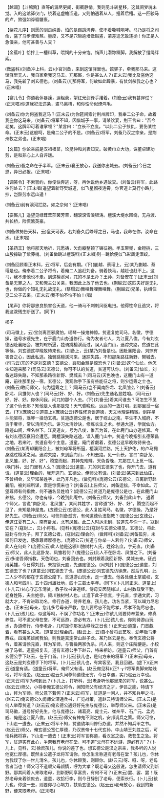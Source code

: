 <!-- { "loadSidebar": true } -->
【越调】【斗鹌鹑】直等的漏尽更阑，街衢静悄。我则见斗转星移，这其间梦魂未觉。入的这馆驿仪门，绕着这虚檐涩道，又则怕遇着从人，撞着后槽。这一匹骏马的卢，煞强如骅骝騕褭。

【紫花儿序】则愿的驯良纯善，怕的是踢跳湾奔，使不着嘶喊咆哮。马乃是将之司命，盗了马步骤难熬。量度，又不是穴隙逾墙做贼盗，蒙差遣怎敢违拗！你正是人急偎亲，他可甚善与人交？

【金蕉叶】恰拌上一槽料草，喂饲的十分来饱。悄声儿潜踪蹑脚，我解放了缰绳绊索。

(做盗科)(刘备冲上科，云)小官刘备，来到这馆驿里也。馆驿子，牵我那马来。这馆驿里无人，我自家牵我这马去。兀那厮，你是甚么人？(正末云)我比及盗他这马，我先斩了刘玄德也。(刘备云)兀那将军，何故如此躁暴，有仗剑杀我之心也？(正末唱)

【寨儿令】你道我休暴躁，逞粗豪，掣红光剑锋手掿着。(刘备云)我有甚罪过？(正末唱)你道我犯法违条，盗马离槽，和你性命似燎鸿毛。

(刘备云)你为何盗我这马？(正末云)为你筵间索讨荆州牌印，我奉二公子命，故着我盗你这马来。(刘备云)将军不知，因借城子一事，请某饮宴，荆王言曰："吾今老矣，这牌印可着谁掌领？"某言曰："立长不立庶。"以此二公子挟仇，要伤某性命。(正末云)这般呵，是俺二公子的不是。(刘备云)将军，刘备乃汉之宗亲，是荆州牧之弟也。(正末唱)

【幺篇】你论亲戚是汉祖根苗，论昆仲和刘表知交。破黄巾立大功，诛董卓建功劳，是和非心上人自评跋。

(刘备云)吾之命在于半军。(正末云)襄王放心，我送你出城去。(刘备云)今日之恩，异日必报。(正末唱)

【调笑令】不索窨约，你便快奔逃，呀，再休说他乡遇故交。(刘备云)将军，此路往何处去？(正末唱)遥望着新野樊城道，似飞星彻夜连霄。你官道上莫行小路儿抄，岂辞劳水远山遥！

(刘备云)前有溪河拦路，如之奈何？(正末唱)

【耍厮儿】遥望见绿茸茸莎茵芳草，翻滚滚雪浪银涛。檀溪大堤水围绕，无舟渡、共长桥，险慌煞英豪。

(刘备做祷告天科，云)皇天可表，若刘备久后峥嵘之日，马也，我命在你，汝命在水。(正末唱)

【圣药王】他将那天地祈，咒愿祷，欠彪躯整顿了锦征袍。半玉带兜，金镫挑，三山股摔破了紫藤梢。(刘备做跳过檀溪科)(正末唱)则一跳恰便似飞彩凤走潜蛟。

(刘备回顾看正末科，云)将军，后会有期。(下)(蒯越、蔡瑁上，云)某乃蒯越、蔡瑁是也。俺奉着二公子将令，着俺二人追赶刘备。骑着快马，越赶也赶不上。这马，我不走他也不走。到这檀溪河，兀的不是王孙？王孙，刘备安在？(正末云)刘备是无罪之人，又和俺主公关亲，我因此上放了他去也。(蒯越云)这匹夫好是无礼也，你做的个知礼无礼故无礼。(蔡瑁云)舞哩舞哩舞哩舞。(蒯越云)兄弟，执缚住见二公子去来。(正末云)我不怕不怕不怕！(唱)

【尾声】你将那忠良损害合天道，他一骑马不剌剌风驱电扫。他得性命且逃灾，将我这泼残生断送了。(同下)

楔子

(司马徽上，云)宝剑离匣邪魔怕，瑶琴一操鬼神惊。贫道复姓司马，名徽，字德操，道号水镜先生，在于鹿门山办道修行。俺为友者七人，为江夏八俊。今有刘玄德因赴襄阳会，被刘琮所逼，独骑跳檀溪而过，误入鹿门山，迷踪失路，贫道在此等候。刘玄德这早晚敢待来也。(刘备上，云)某乃刘备是也。因赴襄阳会，刘琮有害吾之心，因此私逃。独骑跳檀溪河来，迷踪失路，不知那条路往新野、樊城去。(司马云)兀的不是刘玄德？玄德公，襄阳会煞是惊恐也？(刘备云)这个仙长，他怎生知道来那？(司马云)玄德公，你可不认的贫道，贫道可认你。(刘备云)仙长，刘备迷踪失路，不知那条路往新野、樊城去？(司马云)天色晚也，这鹿门山有一道庵，前往那里投一宿。玄德公，我观你手下虽有些能征之将，则少运筹之士也。(刘备云)敢问师父，何为运筹之士？(司马云)岂不闻南卧龙、北凤雏么？(刘备云)卧龙、凤雏何人也？(司马云)好、好、好。(刘备云)先生通名显姓咱。(司马云)好、好、好。你休问我，问兀的那个人去。(下)(刘备云)着某问谁去？可怎生不见了这个仙长那？知他是人也那是鬼！天气昏晚也，远远的一盏灯明，到那里觅一宿去。(下)(庞德公引道童上)(庞德公云)养性修真谈道德，天文地理讲精微。剑挥星斗能驱将，瑶琴一操动玄机。贫道庞德公是也，居于岘山之南。平生不入城府，不贪于奢华，常以清闲为乐。讲习太清妙诀，修炼长生之术。参通大道，学就仙方。隐迹山间，埋名林下。江夏道友，号为八俊，惟吾为首，在此鹿门山办道修真。今有刘玄德因襄阳会遭厄，跳檀溪失路迷途，误入鹿门山中。贫道今晚指引玄德荣昌之地，若来时，贫道自有个主意。道童，庵门首觑着，玄德公这早晚敢待来也。(刘备云)某离却襄阳会上，被刘琮军将所逼，檀溪河拦路，托上天护佑，的卢马拥身跳过檀溪之河。迷踪失路，来到鹿门山，不知去路。见一仙长，言曰"南卧龙、北凤雏，好、好、好"，腾空而起，其神鬼难辨。天色昏晚，兀那庄儿上觅一宿。(唤门科，云)门里有人么？(庞德公云)道童，兀的刘玄德来了也，你开门去，道有请。(道童云)理会的，我开这门。玄德公，俺师父有请。(刘备云)某来到此仙庄，不曾相会，又早知某姓字，此乃非凡也。(做见科)(庞德公云)玄德公，自离新野赴襄阳，被刘琮所谋，索是惊慌来也？(刘备云)上告师父，刘备运拙，不幸如此。万望尊师有何指教，何不通名显姓咱？(庞德公云)贫道乃是庞德公是也，在此鹿门山养拙。玄德公，你也有缘，今晚到此庵中。(刘备云)师父，刘备到此山中，
遇着个师父，言说"南卧龙、北凤雏"，某问其姓字，言称道"好、好、好"，腾空而起不见了，未知是神是鬼。(庞德公云)玄德公，此人复姓司马，名徽，字德操，乃是好好先生。(刘备云)师父，可怜刘备孤穷，有何道德仙法指教？(庞德公云)玄德公，俺这江夏有二人，南有卧龙，北有凤雏。此二人时运未到，贫道先与你一子。寇封安在？(寇封上，云)小将有。(见科)(庞德公云)寇封与玄德公相见。玄德公，将此寇封与你为子。拜了玄德公者。(寇封云)理会的。(做拜科)(刘备云)刘备孤穷，未知何日发达，感承尊师厚德也。(庞德公云)贫道与你举一人若何？(刘备云)师父，此人在何处？(庞德公云)此人他是这颍川独树村人氏，姓徐名庶，字元直。(刘备云)师父，此人比这卧龙、凤雏若何？(庞德公云)此人不在卧龙、凤雏之下。(刘备云)多谢吾师指教。天色明也，刘备回去也。刘封跟着我回新野、樊城去来。征战用英雄，今日得刘封。未投徐元直，先遇庞德公。(同刘封下)(庞德公云)道童，刘玄德去了也？(道童云)刘玄德去了也。(庞德公云)刘玄德先访徐庶，然后孔明，此二人少不的都在于玄德公麾下。贫道游山玩水，走一遭去。他各处疆土掌威权，玄德人和号四川。五十四州雄壮地，四十三载太平年。(同下)(卜儿同正末、道童上)(卜儿云)甘心守志乐清贫，教子攻书讲道经。侍母安居随缘过，山村数载受辛勤。老身姓陈，夫主姓徐，颍川独树村人也。止遗下此子徐庶，字元直，学通文武，习就大才，不肯进取功名，修行办道，侍养老身。孩儿也，功名当紧，可以竭力尽忠也。(正末云)母亲，您儿多亏母亲严教，您儿要尽忠不能尽孝，尽孝不能尽忠也。(卜儿云)孩儿也，似这等呵，不误了你功名？(正末云)你孩儿则要侍奉萱亲，修真养性。可不道父母在堂，不可远游，游必有方。(卜儿云)孩儿也，你则待游山玩水，办道修行，侍奉老身，几时是你那发达峥嵘之日也！(正末云)道童，门首觑着，看有甚么人来。(道童云)理会的。(赵云上，云)自小曾将武艺攻，幼年贩马走西戎。四海英雄闻我怕，则我是真定常山赵子龙。某乃赵云是也。奉俺玄德公将令，着某请徐元直，拜为军师，与曹操两家仇杀。问人来，则这个庄院便是。小校接了马者。道童报复去，道有玄德公手下赵云，特来相访。(道童云)师父，门首有玄德公手下赵云，在于门首。(卜儿云)孩儿也，是何方来的将军？(正末云)母亲，这赵云是刘玄德手下的将军。(卜儿云)孩儿也，有宾客至，我且回避。(虚下)(正末云)道童有请。(道童云)将军，俺师父有请。(赵云做见科)(正?
┰?将军贵脚来踏贱地，将军请坐。(赵云云)赵云久闻尊师道德无穷，今日幸遇，实乃赵云万幸也。(正末云)将军为何到此？(卜儿上，打听科，云)老身听他那里来的将军，说甚么。(赵云云)师父，小将奉俺玄德公将令，闻知师父有经济之才，伊吕之能，特请下山，拜为军师。师父意下若何？(正末云)将军，贫道是一闲人，并不知兵甲之书。(赵云云)俺玄德公久闻师父深通兵书，广览战策，遣赵云特请师父来。(正末云)是何人举荐贫道？(赵云云)俺玄德公遇好好先生与庞德公，举荐师父来。(正末云)是司马徽，道号好好先生。他与庞德公、诸葛亮、庞士元、崔州平、石广元、孟光威、俺是这江夏八俊。(赵云云)师父有神鬼不测之机，安邦调兵之策。师父可怜，下山走一遭去。(正末云)将军不知，贫道幼年间修行办道，并然不知兵甲之书。(赵云云)师父，俺玄德公宽仁厚德，乃汉景帝十七代玄孙，中山靖王刘胜之后，可怜兵微将寡，下山走一遭去！(正末云)将军言称道，看汉室之面，救苍生之急。将军，贫道实有此心，争奈我有老母在堂，可不道"父母在不远游，游必有方"？(卜儿上，见科，云)徐庶孩儿，你说的差了也。想玄德公是汉之宗亲，我多听的人说他宽仁厚德。既然主公遣子龙将军请你，你怎生言称道有老母在堂？孩儿也，你休为我误了你一世儿清名。孩儿也，你休顾我，则顾你。(赵云云)呀、呀、呀，老母言者当也！师父可不道顺父母颜情，呼为大孝？既老母又这般说，怎生请师父到新野。那其间着人来取老母，到新野同享富贵，有何不可？(正末云)罢、罢、罢！既然老母亲着徐庶去，道童，收拾行李，则今日辞别了老母，便索长行。(卜儿云)孩儿也，你这一去，则要你尽心竭力，扶助玄德公。(赵云云)老母放心，我到的新野，便来取老母。(正末唱)

